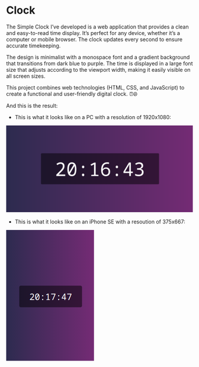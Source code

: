 # Clock
The Simple Clock I’ve developed is a web application that provides a clean and easy-to-read time display. It’s perfect for any device, whether it’s a computer or mobile browser. The clock updates every second to ensure accurate timekeeping.

The design is minimalist with a monospace font and a gradient background that transitions from dark blue to purple. The time is displayed in a large font size that adjusts according to the viewport width, making it easily visible on all screen sizes.

This project combines web technologies (HTML, CSS, and JavaScript) to create a functional and user-friendly digital clock. ⏰🌐

And this is the result: 

- This is what it looks like on a PC with a resolution of 1920x1080:

![](resources/image-in-pc.png) 

- This is what it looks like on an iPhone SE with a resoution of 375x667:

![](resources/image-in-iPhone-SE.png)